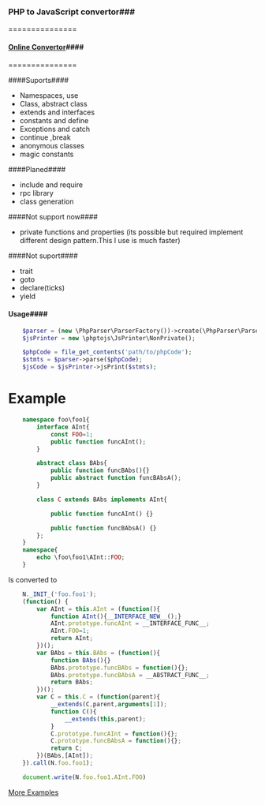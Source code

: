 ### PHP to JavaScript convertor###
===============
#### [Online Convertor](http://phptojs.mostka.com/)####
===============

####Suports####
- Namespaces, use
- Class, abstract class
- extends and interfaces
- constants and define
- Exceptions and catch
- continue<num> ,break<num>
- anonymous classes
- magic constants

####Planed####
- include and require
- rpc library
- class generation

####Not support now####
- private functions and properties (its possible but required implement different design pattern.This I use is much faster)

####Not suport####
- trait
- goto
- declare(ticks)
- yield

#### Usage####
```php
    $parser = (new \PhpParser\ParserFactory())->create(\PhpParser\ParserFactory::PREFER_PHP7);
    $jsPrinter = new \phptojs\JsPrinter\NonPrivate();

    $phpCode = file_get_contents('path/to/phpCode');
    $stmts = $parser->parse($phpCode);
    $jsCode = $jsPrinter->jsPrint($stmts);
```
Example
===================

```php
    namespace foo\foo1{
        interface AInt{
            const FOO=1;
            public function funcAInt();
        }

        abstract class BAbs{
            public function funcBAbs(){}
            public abstract function funcBAbsA();
        }

        class C extends BAbs implements AInt{

            public function funcAInt() {}

            public function funcBAbsA() {}
        };
    }
    namespace{
        echo \foo\foo1\AInt::FOO;
    }
```

Is converted to
```javascript
    N._INIT_('foo.foo1');
    (function() {
        var AInt = this.AInt = (function(){
            function AInt(){__INTERFACE_NEW__();}
            AInt.prototype.funcAInt = __INTERFACE_FUNC__;
            AInt.FOO=1;
            return AInt;
        })();
        var BAbs = this.BAbs = (function(){
            function BAbs(){}
            BAbs.prototype.funcBAbs = function(){};
            BAbs.prototype.funcBAbsA = __ABSTRACT_FUNC__;
            return BAbs;
        })();
        var C = this.C = (function(parent){
            __extends(C,parent,arguments[1]);
            function C(){
                __extends(this,parent);
            }
            C.prototype.funcAInt = function(){};
            C.prototype.funcBAbsA = function(){};
            return C;
        })(BAbs,[AInt]);
    }).call(N.foo.foo1);

    document.write(N.foo.foo1.AInt.FOO)
```
[More Examples](https://github.com/tito10047/PhpTpJs/tree/master/test/code/jsPrinter/jsSrc/generated/NonPrivate)
